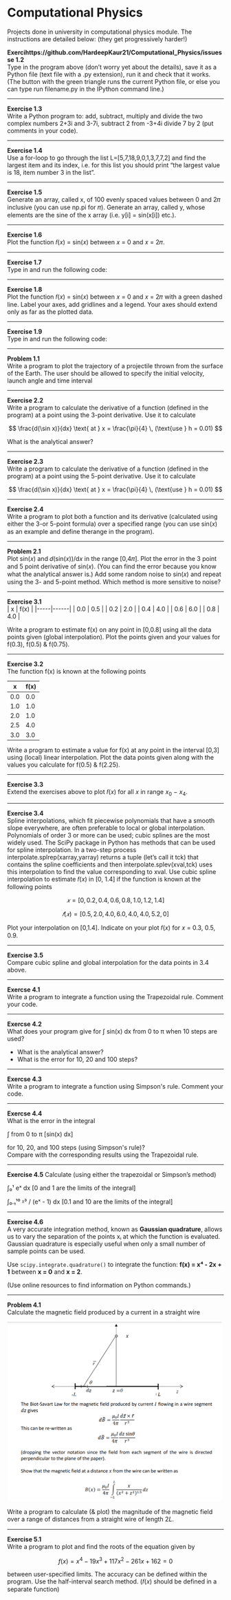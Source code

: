 # Computational Physics
Projects done in university in computational physics module. The instructions are detailed below: (they get progressively harder!)

<b>Exercihttps://github.com/HardeepKaur21/Computational_Physics/issuesse 1.2</b>   
Type in the program above (don’t worry yet about the details), save it as a Python file (text file with a .py extension), run it and check that it works. (The button with the green triangle runs the current Python file, or else you can type run filename.py in the IPython command line.) 

---

<b>Exercise 1.3</b>   
Write a Python program to:
add, subtract, multiply and divide the two complex numbers 2+3i and 3-7i,
subtract 2 from -3+4i
divide 7 by 2
(put comments in your code). 

---

<b>Exercise 1.4</b>  
Use a for-loop to go through the list L=[5,7,18,9,0,1,3,7,7,2] and find the largest item and its index, i.e. for this list you should print “the largest value is 18, item number 3 in the list”. 

---

<b>Exercise 1.5</b>  
Generate an array, called x, of 100 evenly spaced values between 0 and 2𝜋 inclusive (you can use np.pi for 𝜋). Generate an array, called y, whose elements are the sine of the x array (i.e. y[i] = sin(x[i]) etc.).

---

<b>Exercise 1.6</b>  
Plot the function 𝑓(𝑥) = sin(𝑥) between 𝑥 = 0 and 𝑥 = 2𝜋.

---

<b>Exercise 1.7</b>  
Type in and run the following code: 

---

<b>Exercise 1.8</b>  
Plot the function 𝑓(𝑥) = sin(𝑥) between 𝑥 = 0 and 𝑥 = 2𝜋 with a green dashed line. Label your axes, add gridlines and a legend. Your axes should extend only as far as the plotted data.

---

<b>Exercise 1.9</b>  
Type in and run the following code:

---

<b>Problem 1.1</b>  
Write a program to plot the trajectory of a projectile thrown from the surface of the Earth.
The user should be allowed to specify the initial velocity, launch angle and time interval

---

<b>Exercise 2.2</b>  
Write a program to calculate the derivative of a function (defined in the program) at a point using the 3-point derivative.
Use it to calculate 

$$
\frac{d(\sin x)}{dx} \text{ at } x = \frac{\pi}{4} \, (\text{use } h = 0.01)
$$


What is the analytical answer?

---

<b>Exercise 2.3</b>  
Write a program to calculate the derivative of a function (defined in the program) at a point using the 5-point derivative.
Use it to calculate 

$$
\frac{d(\sin x)}{dx} \text{ at } x = \frac{\pi}{4} \, (\text{use } h = 0.01)
$$

---

<b>Exercise 2.4</b>  
Write a program to plot both a function and its derivative (calculated using either the 3-or 5-point formula) over a specified range (you can use sin(𝑥) as an example and define therange in the program). 

---

<b>Problem 2.1</b>  
Plot sin(𝑥) and 𝑑(sin(𝑥))/d𝑥 in the range [0,4𝜋].
Plot the error in the 3 point and 5 point derivative of sin(𝑥). (You can find the error because you know what the analytical answer is.)
Add some random noise to sin(𝑥) and repeat using the 3- and 5-point method.
Which method is more sensitive to noise? 


---

<b>Exercise 3.1</b>  
| x   | f(x) |
|-----|------|
| 0.0 | 0.5  |
| 0.2 | 2.0  |
| 0.4 | 4.0  |
| 0.6 | 6.0  |
| 0.8 | 4.0  |

Write a program to estimate f(x) on any point in [0,0.8] using all the data points given (global
interpolation). Plot the points given and your values for f(0.3), f(0.5) & f(0.75). 

---

<b>Exercise 3.2</b>  
The function f(x) is known at the following points

| x   | f(x) |
|-----|------|
| 0.0 | 0.0  |
| 1.0 | 1.0  |
| 2.0 | 1.0  |
| 2.5 | 4.0  |
| 3.0 | 3.0  |

Write a program to estimate a value for f(x) at any point in the interval [0,3] using (local)
linear interpolation. Plot the data points given along with the values you calculate for f(0.5)
& f(2.25). 

---

<b>Exercise 3.3</b>  
Extend the exercises above to plot 𝑓(𝑥) for all 𝑥 in range 𝑥<sub>0</sub> − 𝑥<sub>4</sub>. 

---

<b>Exercise 3.4</b>  
Spline interpolations, which fit piecewise polynomials that have a smooth slope
everywhere, are often preferable to local or global interpolation. Polynomials of order 3 or
more can be used; cubic splines are the most widely used. The SciPy package in Python has
methods that can be used for spline interpolation. In a two-step process
interpolate.splrep(xarray,yarray) returns a tuple (let’s call it tck) that
contains the spline coefficients and then interpolate.splev(xval,tck) uses this
interpolation to find the value corresponding to xval.
Use cubic spline interpolation to estimate 𝑓(𝑥) in [0, 1.4] if the function is known at the
following points  

$$
  𝑥 = [ 0, 0.2, 0.4, 0.6, 0.8, 1.0, 1.2, 1.4]  
$$

$$
𝑓(𝑥) = [ 0.5, 2.0, 4.0, 6.0, 4.0, 4.0, 5.2, 0]
$$

Plot your interpolation on [0,1.4]. Indicate on your plot 𝑓(𝑥) for 𝑥 = 0.3, 0.5, 0.9. 

---

<b>Exercise 3.5</b>  
Compare cubic spline and global interpolation for the data points in 3.4 above. 

---

<b>Exercse 4.1</b>  
Write a program to integrate a function using the Trapezoidal rule. Comment your code.

--- 

<b>Exercse 4.2</b>  
What does your program give for ∫ sin(x) dx from 0 to π when 10 steps are used?
- What is the analytical answer?
- What is the error for 10, 20 and 100 steps?


---

<b>Exercse 4.3</b>  
Write a program to integrate a function using Simpson's rule.
Comment your code. 

---

<b>Exercse 4.4</b>  
What is the error in the integral 

∫ from 0 to π [sin(x) dx]

for 10, 20, and 100 steps (using Simpson's rule)?  
Compare with the corresponding results using the Trapezoidal rule.

---
<b>Exercise 4.5</b>
Calculate (using either the trapezoidal or Simpson’s method)

∫₀¹ eˣ dx  [0 and 1 are the limits of the integral]

∫₀.₁¹⁰ ᵡ³ / (eˣ - 1) dx [0.1 and 10 are the limits of the integral]

---

<b>Exercise 4.6</b>  
A very accurate integration method, known as **Gaussian quadrature**, allows us to vary the separation of the points xᵢ at which the function is evaluated. Gaussian quadrature is especially useful when only a small number of sample points can be used. 

Use `scipy.integrate.quadrature()` to integrate the function:
**f(x) = x⁴ - 2x + 1**
between **x = 0** and **x = 2**.

(Use online resources to find information on Python commands.)

---

<b>Problem 4.1</b><br>
Calculate the magnetic field produced by a current in a straight wire 

<img src="https://github.com/HardeepKaur21/Computational_Physics/blob/main/image.png?raw=true" alt="Description" width="500">

Write a program to calculate (& plot) the magnitude of the magnetic field over a range of
distances from a straight wire of length 2𝐿.

---

<b>Exercise 5.1</b>  
Write a program to plot and find the roots of the equation given by

$$ 
f(x) = x^4 - 19x^3 + 117x^2 - 261x + 162 = 0 
$$

between user-specified limits. The accuracy can be defined within
the program. Use the half-interval search method. (𝑓(𝑥) should be defined in a separate
function)

